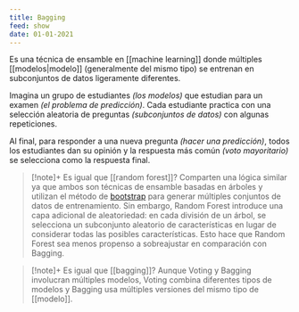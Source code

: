 ```yaml
---
title: Bagging
feed: show
date: 01-01-2021
---
```


Es una técnica de ensamble en [[machine learning]] donde múltiples [[modelos|modelo]] (generalmente del mismo tipo) se entrenan en subconjuntos de datos ligeramente diferentes. 

Imagina un grupo de estudiantes *(los modelos)* que estudian para un examen *(el problema de predicción)*. Cada estudiante practica con una selección aleatoria de preguntas *(subconjuntos de datos)* con algunas repeticiones. 

Al final, para responder a una nueva pregunta *(hacer una predicción)*, todos los estudiantes dan su opinión y la respuesta más común *(voto mayoritario)* se selecciona como la respuesta final.

>[!note]+ Es igual que [[random forest]]?
>Comparten una lógica similar ya que ambos son técnicas de ensamble basadas en árboles y utilizan el método de [bootstrap](app://obsidian.md/bootstrap) para generar múltiples conjuntos de datos de entrenamiento. Sin embargo, Random Forest introduce una capa adicional de aleatoriedad: en cada división de un árbol, se selecciona un subconjunto aleatorio de características en lugar de considerar todas las posibles características. Esto hace que Random Forest sea menos propenso a sobreajustar en comparación con Bagging.

>[!note]+ Es igual que [[bagging]]?
>Aunque Voting y Bagging involucran múltiples modelos, Voting combina diferentes tipos de modelos y Bagging usa múltiples versiones del mismo tipo de [[modelo]].


